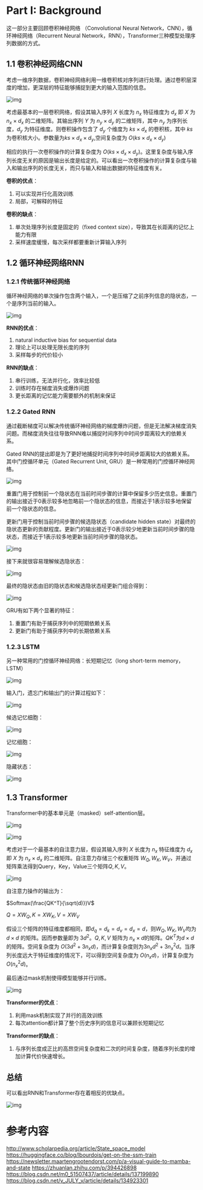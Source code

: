 # Part I: Background

这一部分主要回顾卷积神经网络 （Convolutional Neural Network，CNN），循环神经网络（Recurrent Neural Network，RNN），Transformer三种模型处理序列数据的方式。

## 1.1 卷积神经网络CNN

考虑一维序列数据，卷积神经网络利用一维卷积核对序列进行处理。通过卷积层深度的增加，更深层的特征能够捕捉到更大的输入范围的信息。

![img](res/1-1.png)

考虑最基本的一层卷积网络，假设其输入序列 $X$ 长度为 $n_x$ 特征维度为 $d_x$ 即 $X$ 为 $n_x \times d_x$ 的二维矩阵。其输出序列 $Y$ 为 $n_y \times d_y$ 的二维矩阵，其中 $n_y$ 为序列长度，$d_y$ 为特征维度。则卷积操作包含了 $d_y$ 个维度为 $ks \times d_x$ 的卷积核，其中 $ks$ 为卷积核大小。参数量为$ks \times d_x \times d_y$,空间复杂度为 $O(ks \times d_x \times d_y)$

相应的执行一次卷积操作的计算复杂度为 $O(ks \times d_x \times d_y)$。这里复杂度与输入序列长度无关的原因是输出长度是给定的。可以看出一次卷积操作的计算复杂度与输入和输出序列的长度无关，而只与输入和输出数据的特征维度有关。

**卷积的优点**：

1. 可以实现并行化高效训练
2. 局部，可解释的特征

**卷积的缺点**：

1. 单次处理序列长度是固定的（fixed context size），导致其在长距离的记忆上能力有限
2. 采样速度缓慢，每次采样都要重新计算输入序列

## 1.2 循环神经网络RNN

### 1.2.1 传统循环神经网络

循环神经网络的单次操作包含两个输入，一个是压缩了之前序列信息的隐状态，一个是序列当前的输入。

![img](res/1-2.png)

**RNN的优点**：

1. natural inductive bias for sequential data
2. 理论上可以处理无限长度的序列
3. 采样每步的代价较小

**RNN的缺点**：

1. 串行训练，无法并行化，效率比较低
2. 训练时存在梯度消失或爆炸问题
3. 更长距离的记忆能力需要额外的机制来保证

### 1.2.2 Gated RNN

通过截断梯度可以解决传统循环神经网络的梯度爆炸问题，但是无法解决梯度消失问题。而梯度消失往往导致RNN难以捕捉时间序列中时间步距离较大的依赖关系。

Gated RNN的提出即是为了更好地捕捉时间序列中时间步距离较大的依赖关系。其中门控循环单元（Gated Recurrent Unit, GRU）是一种常用的门控循环神经网络。

![img](res/1-8.png)

重置门用于控制前一个隐状态在当前时间步骤的计算中保留多少历史信息。重置门的输出接近于0表示较多地忽略前一个隐状态的信息，而接近于1表示较多地保留前一个隐状态的信息。

更新门用于控制当前时间步骤的候选隐状态（candidate hidden state）对最终的隐状态更新的贡献程度。更新门的输出接近于0表示较少地更新当前时间步骤的隐状态，而接近于1表示较多地更新当前时间步骤的隐状态。

![img](res/1-9.png)

接下来就很容易理解候选隐状态：

![img](res/1-10.png)

最终的隐状态由旧的隐状态和候选隐状态经更新门组合得到：

![img](res/1-11.png)

GRU有如下两个显著的特征：

1. 重置门有助于捕获序列中的短期依赖关系
2. 更新门有助于捕获序列中的长期依赖关系

### 1.2.3 LSTM

另一种常用的门控循环神经网络：长短期记忆（long short-term memory， LSTM）

![img](res/1-12.png)

输入门，遗忘门和输出门的计算过程如下：

![img](res/1-13.png)

候选记忆细胞：

![img](res/1-14.png)

记忆细胞：

![img](res/1-15.png)

隐藏状态：

![img](res/1-16.png)

## 1.3 Transformer

Transformer中的基本单元是（masked）self-attention层。

![img](res/1-3.png)

![img](res/1-4.png)

考虑对于一个最基本的自注意力层，假设其输入序列 $X$ 长度为 $n_x$ 特征维度为 $d_x$ 即 $X$ 为 $n_x \times d_x$ 的二维矩阵。自注意力存储三个权重矩阵 $W_Q, W_K, W_V$，并通过矩阵乘法得到Query，Key，Value三个矩阵$Q,K,V$。

![img](res/1-5.png)

自注意力操作的输出为：

$Softmax(\frac{QK^T}{\sqrt(d)})V$

$Q=XW_Q, K=XW_K, V=XW_V$

假设三个矩阵的特征维度都相同，即$d_q=d_k=d_v=d_x=d$，则$W_Q, W_K, W_V$均为$d \times d$ 的矩阵。因而参数量即为 $3d^2$。$Q,K,V$ 矩阵为 $n_x \times d$的矩阵。$QK^T$为$d \times d$的矩阵。空间复杂度为 $O(3d^2+3n_xd)$，而计算复杂度则为$3n_xd^2+3n_x^2d$。当序列长度远大于特征维度的情况下，可以得到空间复杂度为 $O(n_xd)$，计算复杂度为$O(n_x^2d)$。

最后通过mask机制使得模型能够并行训练。

![img](res/1-6.png)

**Transformer的优点**：

1. 利用mask机制实现了并行的高效训练
2. 每次attention都计算了整个历史序列的信息可以兼顾长短期记忆

**Transformer的缺点**：

1. 与序列长度成正比的高昂空间复杂度和二次的时间复杂度，随着序列长度的增加计算代价快速增长。

## 总结

可以看出RNN和Transformer存在着相反的优缺点。

![img](res/1-7.png)


# 参考内容
http://www.scholarpedia.org/article/State_space_model  
https://huggingface.co/blog/lbourdois/get-on-the-ssm-train
https://newsletter.maartengrootendorst.com/p/a-visual-guide-to-mamba-and-state
https://zhuanlan.zhihu.com/p/394426898
https://blog.csdn.net/m0_51507437/article/details/137199890
https://blog.csdn.net/v_JULY_v/article/details/134923301